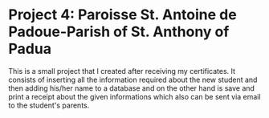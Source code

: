 # Project 4: Paroisse St. Antoine de Padoue-Parish of St. Anthony of Padua
This is a small project that I created after receiving my certificates.
It consists of inserting all the information required about the new student and then adding his/her name to a database and on the other hand is save and print a receipt about the given informations which also can be sent via email to the student's parents.
